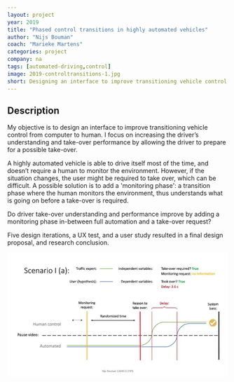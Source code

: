 ```yaml
---
layout: project
year: 2019
title: "Phased control transitions in highly automated vehicles"
author: "Nijs Bouman"
coach: "Marieke Martens"
categories: project
company: na
tags: [automated-driving,control]
image: 2019-controltransitions-1.jpg
short: Designing an interface to improve transitioning vehicle control from computer to human.
---
```


## Description
My objective is to design an interface to improve transitioning vehicle control from computer to human. I focus on increasing the driver’s understanding and take-over performance by allowing the driver to prepare for a possible take-over.

A highly automated vehicle is able to drive itself most of the time, and doesn’t require a human to monitor the environment. However, if the situation changes, the user might be required to take over, which can be difficult. A possible solution is to add a 'monitoring phase': a transition phase where the human monitors the environment, thus understands what is going on before a take-over is required.

Do driver take-over understanding and performance improve by adding a monitoring phase in-between full automation and a take-over request?

Five design iterations, a UX test, and a user study resulted in a final design proposal, and research conclusion.

<div class="project-image">
  <img src="/assets/img/2019-controltransitions-2.jpg">
</div>